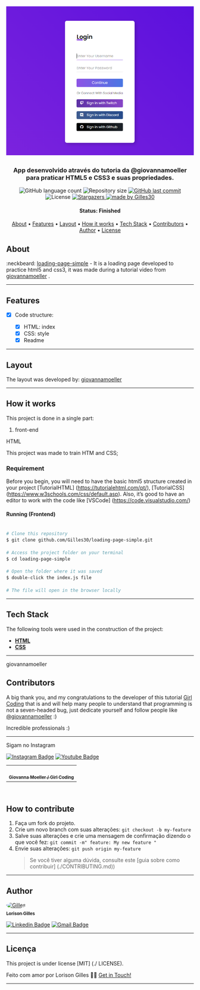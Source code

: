 <h1 align="center">
    <img alt="login-form" title="#mario-art" src="./assets/login-form.png" />
</h1>


<h3 align="center">
    App desenvolvido através do tutoria da @giovannamoeller para praticar HTML5 e CSS3 e suas propriedades.
</h3>

<p align="center">
  <img alt="GitHub language count" src="https://img.shields.io/github/languages/count/Gilles30/loading-page-simple?color=%2304D361">

  <img alt="Repository size" src="https://img.shields.io/github/repo-size/Gilles30/loading-page-simple">

  <a href="https://github.com/Gilles30/loading-page-simple/commits/master">
    <img alt="GitHub last commit" src="https://img.shields.io/github/last-commit/Gilles30/loading-page-simple">
  </a>
    
   <img alt="License" src="https://img.shields.io/badge/license-MIT-brightgreen">
   <a href="https://github.com/Gilles30/loading-page-simple/stargazers">
    <img alt="Stargazers" src="https://img.shields.io/github/stars/Gilles30/loading-page-simple?style=social">
  </a>

  <a href="https://github.com/Gilles30">
    <img alt="made by Gilles30" src="https://img.shields.io/badge/made%20by-Gilles30-%237519C1">
  </a>
  
 
</p>

<h4 align="center"> 
	 Status: Finished
</h4>

<p align="center">
 <a href="#about">About</a> •
 <a href="#features">Features</a> •
 <a href="#layout">Layout</a> • 
 <a href="#how-it-works">How it works</a> • 
 <a href="#tech-stack">Tech Stack</a> • 
 <a href="#contributors">Contributors</a> • 
 <a href="#author">Author</a> • 
 <a href="#user-content-license">License</a>

</p>

## About

:neckbeard: [loading-page-simple](https://github.com/Gilles30/loading-page-simple/) - It is a loading page developed to practice html5 and css3, it was made during a tutorial video from [giovannamoeller](https://github.com/giovannamoeller) .

---

## Features

- [x] Code structure:

  - [x] HTML: index
  - [x] CSS: style
  - [x] Readme

---

## Layout

The layout was developed by: [giovannamoeller](https://github.com/giovannamoeller)

---

## How it works

This project is done in a single part:

1. front-end


HTML

This project was made to train HTM and CSS;

### Requirement

Before you begin, you will need to have the basic html5 structure created in your project 
[TutorialHTML] (https://tutorialehtml.com/pt/), [TutorialCSS] (https://www.w3schools.com/css/default.asp).
Also, it’s good to have an editor to work with the code like [VSCode] (https://code.visualstudio.com/)


#### Running (Frontend)

```bash

# Clone this repository
$ git clone github.com/Gilles30/loading-page-simple.git

# Access the project folder on your terminal
$ cd loading-page-simple

# Open the folder where it was saved
$ double-click the index.js file

# The file will open in the browser locally

```

---

## Tech Stack

The following tools were used in the construction of the project:

- **[HTML](https://html.com/)**
- **[CSS](https://www.maujor.com/)**

---
giovannamoeller

## Contributors

A big thank you, and my congratulations to the developer of this tutorial [Girl Coding](https://www.youtube.com/watch?app=desktop&v=MkXuQ9CcHqU&feature=youtu.be) that is and will help many people to understand that programming is not a seven-headed bug, just dedicate yourself and follow people like [@giovannamoeller](https://github.com/giovannamoeller) :)

Incredible professionals :)
<hr/>

<table>
  <tr>
    <td align="left"><a href="https://github.com/giovannamoeller"><img style="border-radius: 50%;" src="https://avatars1.githubusercontent.com/u/47362960?s=460&u=99702db3dedab50f47b0f151acea1e2e9db1b3fc&v=4" width="100px;" alt=""/><br /><sub><b>Giovanna Moeller / Girl Coding</b></sub></td>
    
  </tr>

  <div>
  <p>
   Sigam no Instagram
  </p>

   [![Instagram Badge](https://img.shields.io/badge/-Instagram-purple?style=flat-square&logo=Instagram&logoColor=white&link=https://www.instagram.com/girl.coding)](https://www.instagram.com/girl.coding/) [![Youtube Badge](https://img.shields.io/badge/-Youtube-red?style=flat-square&logo=Youtube&logoColor=white&link=https://www.youtube.com/watch?app=desktop&v=MkXuQ9CcHqU&feature=youtu.be)](https://www.youtube.com/watch?app=desktop&v=MkXuQ9CcHqU&feature=youtu.be)
  </div>

</table>
 <br/>

## How to contribute

1. Faça um fork do projeto.
2. Crie um novo branch com suas alterações: `git checkout -b my-feature`
3. Salve suas alterações e crie uma mensagem de confirmação dizendo o que você fez: `git commit -m" feature: My new feature "`
4. Envie suas alterações: `git push origin my-feature`
   > Se você tiver alguma dúvida, consulte este [guia sobre como contribuir] (./CONTRIBUTING.md))

---

## Author

<a href="https://app.rocketseat.com.br/me/lorison-gilles-02226">
 <img style="border-radius: 50%;" src="https://avatars3.githubusercontent.com/u/54437398?s=460&u=72d88fd3a7e3a95041d7771f3a5e6ad7f33b8740&v=4" width="100px;" alt="Gilles"/>
 <br />
 <sub><b>Lorison Gilles</b></sub></a> <a href="https://app.rocketseat.com.br/me/lorison-gilles-02226/" title="Rocketseat"></a>
 <br />

[![Linkedin Badge](https://img.shields.io/badge/-LorisonGilles-blue?style=flat-square&logo=Linkedin&logoColor=white&link=https://www.linkedin.com/in/lorison-gilles/)](https://www.linkedin.com/in/lorison-gilles/)
[![Gmail Badge](https://img.shields.io/badge/-lorison.gilles@gmail.com-c14438?style=flat-square&logo=Gmail&logoColor=white&link=mailto:lorison.gilles@gmail.com)](mailto:lorison.gilles@gmail.com)

---

## Licença

This project is under license [MIT] (./ LICENSE).

Feito com amor por Lorison Gilles 👋🏽 [Get in Touch!](Https://www.linkedin.com/in/lorison-gilles/)

---
